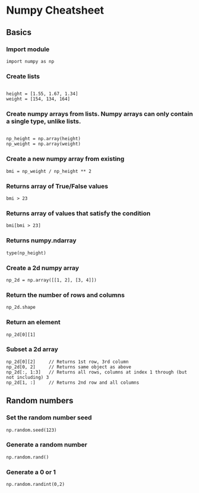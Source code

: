 
# Numpy Cheatsheet

## Basics

### Import module
`import numpy as np`

### Create lists

~~~

height = [1.55, 1.67, 1.34]
weight = [154, 134, 164]

~~~

### Create numpy arrays from lists. Numpy arrays can only contain a single type, unlike lists.

~~~

np_height = np.array(height)
np_weight = np.array(weight)

~~~

### Create a new numpy array from existing
`bmi = np_weight / np_height ** 2`

### Returns array of True/False values
`bmi > 23`

### Returns array of values that satisfy the condition
`bmi[bmi > 23]`

### Returns numpy.ndarray
`type(np_height)`

### Create a 2d numpy array
`np_2d = np.array([[1, 2], [3, 4]])`

### Return the number of rows and columns
`np_2d.shape`

### Return an element
`np_2d[0][1]`

### Subset a 2d array

~~~
np_2d[0][2]     // Returns 1st row, 3rd column
np_2d[0, 2]     // Returns same object as above
np_2d[:, 1:3]   // Returns all rows, columns at index 1 through (but not including) 3
np_2d[1, :]     // Returns 2nd row and all columns
~~~

## Random numbers

### Set the random number seed
`np.random.seed(123)`

### Generate a random number
`np.random.rand()`

### Generate a 0 or 1
`np.random.randint(0,2)`
